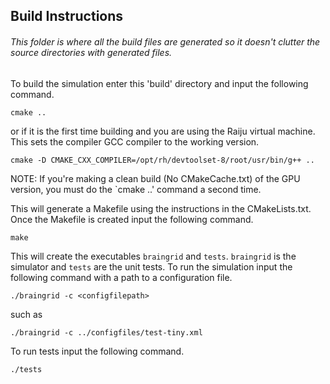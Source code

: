 ## Build Instructions

###### This folder is where all the build files are generated so it doesn't clutter the source directories with generated files.


To build the simulation enter this 'build' directory and input the following command. 

`cmake ..` 

or if it is the first time building and you are using the Raiju virtual machine. This sets the compiler GCC compiler to the working version.

`cmake -D CMAKE_CXX_COMPILER=/opt/rh/devtoolset-8/root/usr/bin/g++ ..`

NOTE: If you're making a clean build (No CMakeCache.txt) of the GPU version, you must do the `cmake ..' command a second time.

This will generate a Makefile using the instructions in the CMakeLists.txt. Once the Makefile is created input the following  command.

`make`

This will create the executables `braingrid` and `tests`. `braingrid` is the simulator and `tests` are the unit tests.
To run the simulation input the following command with a path to a configuration file.

`./braingrid -c <configfilepath>` 

such as 

`./braingrid -c ../configfiles/test-tiny.xml`

To run tests input the following command.

`./tests`


